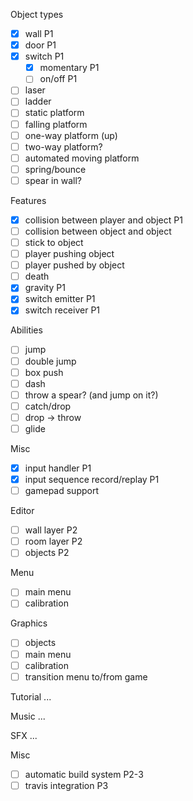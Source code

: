 Object types
- [x] wall P1
- [x] door P1
- [x] switch P1
  - [x] momentary P1
  - [ ] on/off P1
- [ ] laser
- [ ] ladder
- [ ] static platform
- [ ] falling platform
- [ ] one-way platform (up)
- [ ] two-way platform?
- [ ] automated moving platform
- [ ] spring/bounce
- [ ] spear in wall?

Features
- [x] collision between player and object P1
- [ ] collision between object and object
- [ ] stick to object
- [ ] player pushing object
- [ ] player pushed by object
- [ ] death
- [x] gravity P1
- [x] switch emitter P1
- [x] switch receiver P1

Abilities
- [ ] jump
- [ ] double jump
- [ ] box push
- [ ] dash
- [ ] throw a spear? (and jump on it?)
- [ ] catch/drop
- [ ] drop -> throw
- [ ] glide

Misc
- [x] input handler P1
- [x] input sequence record/replay P1
- [ ] gamepad support

Editor
- [ ] wall layer P2
- [ ] room layer P2
- [ ] objects P2

Menu
- [ ] main menu
- [ ] calibration

Graphics
- [ ] objects
- [ ] main menu
- [ ] calibration
- [ ] transition menu to/from game

Tutorial
...

Music
...

SFX
...

Misc
- [ ] automatic build system P2-3
- [ ] travis integration P3
